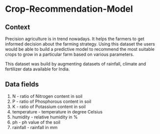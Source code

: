 # Crop-Recommendation-Model

## Context
Precision agriculture is in trend nowadays. It helps the farmers to get informed decision about the farming strategy.
Using this dataset  the users would be able to build a predictive model to recommend the most suitable crops to grow in a particular farm based on various parameters.

This dataset was build by augmenting datasets of rainfall, climate and fertilizer data available for India.

## Data fields

1. N - ratio of Nitrogen content in soil
2. P - ratio of Phosphorous content in soil
3. K - ratio of Potassium content in soil
4. temperature - temperature in degree Celsius
5. humidity - relative humidity in %
6. ph - ph value of the soil
7. rainfall - rainfall in mm
